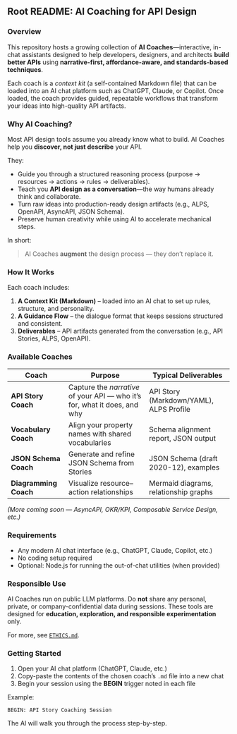 ## Root README: AI Coaching for API Design

### Overview

This repository hosts a growing collection of **AI Coaches**—interactive, in-chat assistants designed to help developers, designers, and architects **build better APIs** using **narrative-first, affordance-aware, and standards-based techniques**.

Each coach is a *context kit* (a self-contained Markdown file) that can be loaded into an AI chat platform such as ChatGPT, Claude, or Copilot. Once loaded, the coach provides guided, repeatable workflows that transform your ideas into high-quality API artifacts.

### Why AI Coaching?

Most API design tools assume you already know what to build.
AI Coaches help you **discover, not just describe** your API.

They:

* Guide you through a structured reasoning process (purpose → resources → actions → rules → deliverables).
* Teach you **API design as a conversation**—the way humans already think and collaborate.
* Turn raw ideas into production-ready design artifacts (e.g., ALPS, OpenAPI, AsyncAPI, JSON Schema).
* Preserve human creativity while using AI to accelerate mechanical steps.

In short:

> AI Coaches **augment** the design process — they don’t replace it.

### How It Works

Each coach includes:

1. **A Context Kit (Markdown)** – loaded into an AI chat to set up rules, structure, and personality.
2. **A Guidance Flow** – the dialogue format that keeps sessions structured and consistent.
3. **Deliverables** – API artifacts generated from the conversation (e.g., API Stories, ALPS, OpenAPI).

### Available Coaches

| Coach                 | Purpose                                                                   | Typical Deliverables                    |
| --------------------- | ------------------------------------------------------------------------- | --------------------------------------- |
| **API Story Coach**   | Capture the *narrative* of your API — who it’s for, what it does, and why | API Story (Markdown/YAML), ALPS Profile |
| **Vocabulary Coach**  | Align your property names with shared vocabularies                        | Schema alignment report, JSON output    |
| **JSON Schema Coach** | Generate and refine JSON Schema from Stories                              | JSON Schema (draft 2020-12), examples   |
| **Diagramming Coach** | Visualize resource–action relationships                                   | Mermaid diagrams, relationship graphs   |

*(More coming soon — AsyncAPI, OKR/KPI, Composable Service Design, etc.)*

### Requirements

* Any modern AI chat interface (e.g., ChatGPT, Claude, Copilot, etc.)
* No coding setup required
* Optional: Node.js for running the out-of-chat utilities (when provided)

### Responsible Use

AI Coaches run on public LLM platforms.
Do **not** share any personal, private, or company-confidential data during sessions.
These tools are designed for **education, exploration, and responsible experimentation** only.

For more, see [`ETHICS.md`](ETHICS.md).

### Getting Started

1. Open your AI chat platform (ChatGPT, Claude, etc.)
2. Copy-paste the contents of the chosen coach’s `.md` file into a new chat
3. Begin your session using the **BEGIN** trigger noted in each file

Example:

```
BEGIN: API Story Coaching Session
```

The AI will walk you through the process step-by-step.

